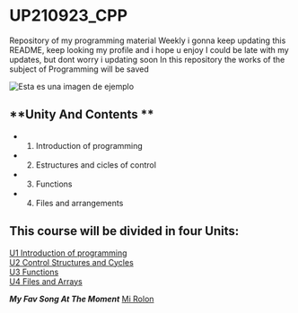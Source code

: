 # UP210923_CPP
Repository of my programming material
Weekly i gonna keep updating this README, keep looking my profile and i hope u enjoy 
I could be late with my updates, but dont worry i updating soon
In this repository the works of the subject of Programming will be saved

![Esta es una imagen de ejemplo](https://github.com/UP210923/UP210923_CPP/blob/main/imagenes/%C3%ADndice.jpeg)

## **Unity And Contents **
-  1. Introduction of programming 
-  2. Estructures and cicles of control
-  3. Functions
-  4. Files and arrangements

## This course will be divided in four Units:  
[U1 Introduction of programming ](https://github.com/UP210923/UP210923_CPP/tree/main/U1)  
[U2 Control Structures and Cycles](https://github.com/UP210923/UP210923_CPP/tree/main/U2)  
[U3 Functions](https://github.com/UP210923/UP210923_CPP/tree/main/U3)  
[U4 Files and Arrays](https://github.com/UP210923/UP210923_CPP/tree/main/U4)  

**_My Fav Song At The Moment_**  [Mi Rolon](https://www.youtube.com/watch?v=ARWg160eaX4)

